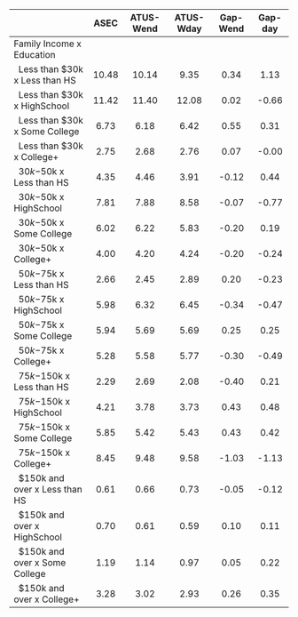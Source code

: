 
|                      |         ASEC |    ATUS-Wend |    ATUS-Wday |     Gap-Wend |      Gap-day |
| -------------------- | :----------: | :----------: | :----------: | :----------: | :----------: |
| Family Income x Education |              |              |              |              |              |
| &nbsp;&nbsp;Less than $30k x Less than HS |        10.48 |        10.14 |         9.35 |         0.34 |         1.13 |
| &nbsp;&nbsp;Less than $30k x HighSchool |        11.42 |        11.40 |        12.08 |         0.02 |        -0.66 |
| &nbsp;&nbsp;Less than $30k x Some College |         6.73 |         6.18 |         6.42 |         0.55 |         0.31 |
| &nbsp;&nbsp;Less than $30k x College+ |         2.75 |         2.68 |         2.76 |         0.07 |        -0.00 |
| &nbsp;&nbsp;$30k-$50k x Less than HS |         4.35 |         4.46 |         3.91 |        -0.12 |         0.44 |
| &nbsp;&nbsp;$30k-$50k x HighSchool |         7.81 |         7.88 |         8.58 |        -0.07 |        -0.77 |
| &nbsp;&nbsp;$30k-$50k x Some College |         6.02 |         6.22 |         5.83 |        -0.20 |         0.19 |
| &nbsp;&nbsp;$30k-$50k x College+ |         4.00 |         4.20 |         4.24 |        -0.20 |        -0.24 |
| &nbsp;&nbsp;$50k-$75k x Less than HS |         2.66 |         2.45 |         2.89 |         0.20 |        -0.23 |
| &nbsp;&nbsp;$50k-$75k x HighSchool |         5.98 |         6.32 |         6.45 |        -0.34 |        -0.47 |
| &nbsp;&nbsp;$50k-$75k x Some College |         5.94 |         5.69 |         5.69 |         0.25 |         0.25 |
| &nbsp;&nbsp;$50k-$75k x College+ |         5.28 |         5.58 |         5.77 |        -0.30 |        -0.49 |
| &nbsp;&nbsp;$75k-$150k x Less than HS |         2.29 |         2.69 |         2.08 |        -0.40 |         0.21 |
| &nbsp;&nbsp;$75k-$150k x HighSchool |         4.21 |         3.78 |         3.73 |         0.43 |         0.48 |
| &nbsp;&nbsp;$75k-$150k x Some College |         5.85 |         5.42 |         5.43 |         0.43 |         0.42 |
| &nbsp;&nbsp;$75k-$150k x College+ |         8.45 |         9.48 |         9.58 |        -1.03 |        -1.13 |
| &nbsp;&nbsp;$150k and over x Less than HS |         0.61 |         0.66 |         0.73 |        -0.05 |        -0.12 |
| &nbsp;&nbsp;$150k and over x HighSchool |         0.70 |         0.61 |         0.59 |         0.10 |         0.11 |
| &nbsp;&nbsp;$150k and over x Some College |         1.19 |         1.14 |         0.97 |         0.05 |         0.22 |
| &nbsp;&nbsp;$150k and over x College+ |         3.28 |         3.02 |         2.93 |         0.26 |         0.35 |

